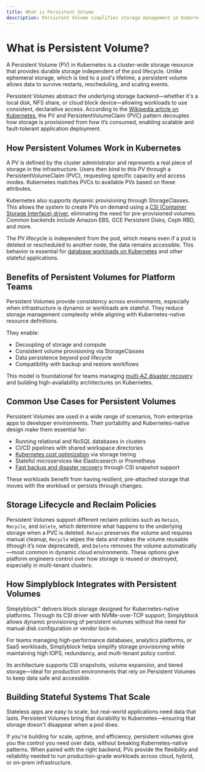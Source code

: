 ```yaml
---
title: What is Persistent Volume
description: Persistent Volume simplifies storage management in Kubernetes by providing an abstraction over physical or cloud disks.
---
```

# What is Persistent Volume?

A Persistent Volume (PV) in Kubernetes is a cluster-wide storage resource that provides durable storage independent of the pod lifecycle. Unlike ephemeral storage, which is tied to a pod's lifetime, a persistent volume allows data to survive restarts, rescheduling, and scaling events.

Persistent Volumes abstract the underlying storage backend—whether it's a local disk, NFS share, or cloud block device—allowing workloads to use consistent, declarative access. According to the [Wikipedia article on Kubernetes](https://en.wikipedia.org/wiki/Kubernetes), the PV and PersistentVolumeClaim (PVC) pattern decouples how storage is provisioned from how it’s consumed, enabling scalable and fault-tolerant application deployment.

## How Persistent Volumes Work in Kubernetes

A PV is defined by the cluster administrator and represents a real piece of storage in the infrastructure. Users then bind to this PV through a PersistentVolumeClaim (PVC), requesting specific capacity and access modes. Kubernetes matches PVCs to available PVs based on these attributes.

Kubernetes also supports dynamic provisioning through StorageClasses. This allows the system to create PVs on demand using a [CSI (Container Storage Interface) driver](https://kubernetes.io/docs/concepts/storage/persistent-volumes/), eliminating the need for pre-provisioned volumes. Common backends include Amazon EBS, GCE Persistent Disks, Ceph RBD, and more.

The PV lifecycle is independent from the pod, which means even if a pod is deleted or rescheduled to another node, the data remains accessible. This behavior is essential for [database workloads on Kubernetes](https://www.simplyblock.io/use-cases/database-on-kubernetes/) and other stateful applications.

## Benefits of Persistent Volumes for Platform Teams

Persistent Volumes provide consistency across environments, especially when infrastructure is dynamic or workloads are stateful. They reduce storage management complexity while aligning with Kubernetes-native resource definitions.

They enable:

- Decoupling of storage and compute
- Consistent volume provisioning via StorageClasses
- Data persistence beyond pod lifecycle
- Compatibility with backup and restore workflows

This model is foundational for teams managing [multi-AZ disaster recovery](https://www.simplyblock.io/use-cases/multi-availability-zone-disaster-recovery/) and building high-availability architectures on Kubernetes.

## Common Use Cases for Persistent Volumes

Persistent Volumes are used in a wide range of scenarios, from enterprise apps to developer environments. Their portability and Kubernetes-native design make them essential for:

- Running relational and NoSQL databases in clusters  
- CI/CD pipelines with shared workspace directories  
- [Kubernetes cost optimization](https://www.simplyblock.io/use-cases/optimizing-kubernetes-costs/) via storage tiering  
- Stateful microservices like Elasticsearch or Prometheus  
- [Fast backup and disaster recovery](https://www.simplyblock.io/use-cases/fast-backups-and-disaster-recovery/) through CSI snapshot support

These workloads benefit from having resilient, pre-attached storage that moves with the workload or persists through changes.

## Storage Lifecycle and Reclaim Policies

Persistent Volumes support different reclaim policies such as `Retain`, `Recycle`, and `Delete`, which determine what happens to the underlying storage when a PVC is deleted. `Retain` preserves the volume and requires manual cleanup, `Recycle` wipes the data and makes the volume reusable (though it’s now deprecated), and `Delete` removes the volume automatically—most common in dynamic cloud environments. These options give platform engineers control over how storage is reused or destroyed, especially in multi-tenant clusters.

## How Simplyblock Integrates with Persistent Volumes

Simplyblock™ delivers block storage designed for Kubernetes-native platforms. Through its CSI driver with NVMe-over-TCP support, Simplyblock allows dynamic provisioning of persistent volumes without the need for manual disk configuration or vendor lock-in.

For teams managing high-performance databases, analytics platforms, or SaaS workloads, Simplyblock helps simplify storage provisioning while maintaining high IOPS, redundancy, and multi-tenant policy control.

Its architecture supports CSI snapshots, volume expansion, and tiered storage—ideal for production environments that rely on Persistent Volumes to keep data safe and accessible.

## Building Stateful Systems That Scale

Stateless apps are easy to scale, but real-world applications need data that lasts. Persistent Volumes bring that durability to Kubernetes—ensuring that storage doesn't disappear when a pod does.

If you're building for scale, uptime, and efficiency, persistent volumes give you the control you need over data, without breaking Kubernetes-native patterns. When paired with the right backend, PVs provide the flexibility and reliability needed to run production-grade workloads across cloud, hybrid, or on-prem infrastructure.
